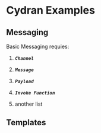 # Cydran Examples

## Messaging

  Basic Messaging requies:
1. ***``Channel``***
1. ***``Message``***
1. ***``Payload``***
1. ***``Invoke Function``***

1. another list
## Templates


